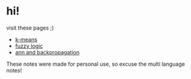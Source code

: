 # hi!

visit these pages ;)
- [k-means](https://github.com/aurixei/AI_UAS/blob/main/K-Means.md)
- [fuzzy logic](https://github.com/aurixei/AI_UAS/blob/main/fuzzy%20logic.md)
- [ann and backpropagation](https://github.com/aurixei/AI_UAS/blob/main/ANN%20and%20Backpropagation.md)


These notes were made for personal use, so excuse the multi language notes!
